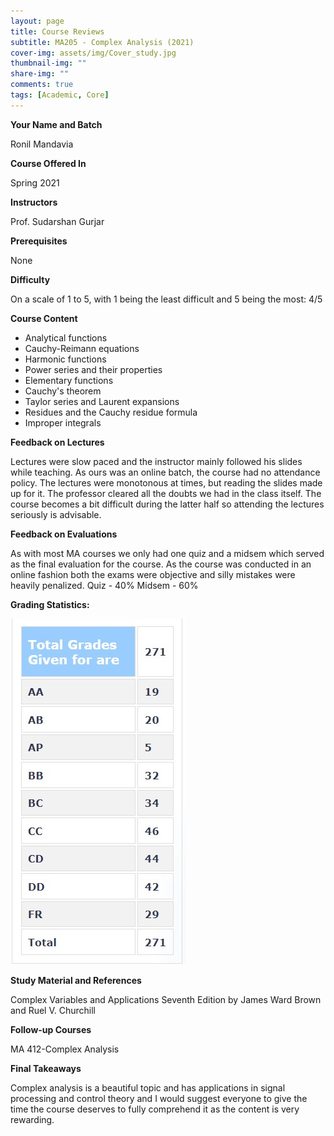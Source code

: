 ```yaml
---
layout: page
title: Course Reviews
subtitle: MA205 - Complex Analysis (2021)
cover-img: assets/img/Cover_study.jpg
thumbnail-img: ""
share-img: ""
comments: true
tags: [Academic, Core]
---
```


**Your Name and Batch**

Ronil Mandavia 

**Course Offered In**

Spring 2021

**Instructors**

Prof. Sudarshan Gurjar

**Prerequisites**

None 

**Difficulty**

On a scale of 1 to 5, with 1 being the least difficult and 5 being the most: 4/5

**Course Content**
* Analytical functions
* Cauchy-Reimann equations
*  Harmonic functions
*  Power series and their properties
*  Elementary functions
*  Cauchy's theorem
*  Taylor series and Laurent expansions
*  Residues and the Cauchy residue formula
*  Improper integrals


**Feedback on Lectures**

Lectures were slow paced and the instructor mainly followed his slides while teaching. As ours was an online batch, the course had no attendance policy. The lectures were monotonous at times, but reading the slides made up for it. The professor cleared all the doubts we had in the class itself. The course becomes a bit difficult during the latter half so attending the lectures seriously is advisable. 

**Feedback on Evaluations**

As with most MA courses we only had one quiz and a midsem which served as the final evaluation for the course. As the course was conducted in an online fashion both the exams were objective and silly mistakes were heavily penalized. 
Quiz - 40%
Midsem - 60%


**Grading Statistics:** 

![Grades](ma205_2021_grades.png)


**Study Material and References**

Complex Variables and Applications Seventh Edition by James Ward Brown and Ruel V. Churchill 


**Follow-up Courses**

MA 412-Complex Analysis


**Final Takeaways**

Complex analysis is a beautiful topic and has applications in signal processing and control theory and I would suggest everyone to give the time the course deserves to fully comprehend it as the content is very rewarding.